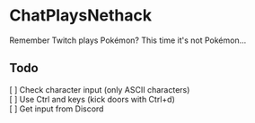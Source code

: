 # ChatPlaysNethack
Remember Twitch plays Pokémon? This time it's not Pokémon...

## Todo
[ ] Check character input (only ASCII characters)  
[ ] Use Ctrl and keys (kick doors with Ctrl+d)  
[ ] Get input from Discord  
